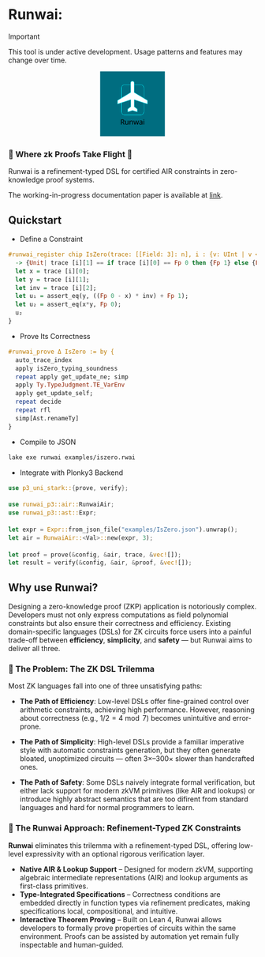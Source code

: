 # Runwai:

> [!IMPORTANT]
> This tool is under active development. Usage patterns and features may change over time.

<p align="center">
    <img src="./img/logo-runway-drawio.svg" alt="Loda Logo" height="132">
</p>

<h3>🛬 Where zk Proofs Take Flight 🛫</h3>

Runwai is a refinement-typed DSL for certified AIR constraints in zero-knowledge proof systems.

The working-in-progress documentation paper is available at [link](https://drive.google.com/file/d/15s1s3ecBxd5B5Y06nsZ1sRocjB8CfwHK/view?usp=sharing).

## Quickstart

- Define a Constraint

```haskell
#runwai_register chip IsZero(trace: [[Field: 3]: n], i : {v: UInt | v < n})
  -> {Unit| trace [i][1] == if trace [i][0] == Fp 0 then {Fp 1} else {Fp 0}} {
  let x = trace [i][0];
  let y = trace [i][1];
  let inv = trace [i][2];
  let u₁ = assert_eq(y, ((Fp 0 - x) * inv) + Fp 1);
  let u₂ = assert_eq(x*y, Fp 0);
  u₂
}
```

- Prove Its Correctness

```haskell
#runwai_prove Δ IsZero := by {
  auto_trace_index
  apply isZero_typing_soundness
  repeat apply get_update_ne; simp
  apply Ty.TypeJudgment.TE_VarEnv
  apply get_update_self;
  repeat decide
  repeat rfl
  simp[Ast.renameTy]
}
```

- Compile to JSON

```bash
lake exe runwai examples/iszero.rwai
```

- Integrate with Plonky3 Backend

```rust
use p3_uni_stark::{prove, verify};

use runwai_p3::air::RunwaiAir;
use runwai_p3::ast::Expr;

let expr = Expr::from_json_file("examples/IsZero.json").unwrap();
let air = RunwaiAir::<Val>::new(expr, 3);

let proof = prove(&config, &air, trace, &vec![]);
let result = verify(&config, &air, &proof, &vec![]);
```

## Why use Runwai?

Designing a zero-knowledge proof (ZKP) application is notoriously complex. Developers must not only express computations as field polynomial constraints but also ensure their correctness and efficiency. Existing domain-specific languages (DSLs) for ZK circuits force users into a painful trade-off between **efficiency**, **simplicity**, and **safety** — but Runwai aims to deliver all three.

### 🧩 The Problem: The ZK DSL Trilemma

Most ZK languages fall into one of three unsatisfying paths:

- **The Path of Efficiency**: Low-level DSLs offer fine-grained control over arithmetic constraints, achieving high performance. However, reasoning about correctness (e.g., $1 / 2 = 4 \bmod 7$) becomes unintuitive and error-prone.

- **The Path of Simplicity**: High-level DSLs provide a familiar imperative style with automatic constraints generation, but they often generate bloated, unoptimized circuits — often 3×–300× slower than handcrafted ones.

- **The Path of Safety**: Some DSLs naively integrate formal verification, but either lack support for modern zkVM primitives (like AIR and lookups) or introduce highly abstract semantics that are too difirent from standard languages and hard for normal programmers to learn.

### 🧠 The Runwai Approach: Refinement-Typed ZK Constraints

**Runwai** eliminates this trilemma with a refinement-typed DSL, offering low-level expressivity with an optional rigorous verification layer.

- **Native AIR & Lookup Support** – Designed for modern zkVM, supporting algebraic intermediate representations (AIR) and lookup arguments as first-class primitives.
- **Type-Integrated Specifications** – Correctness conditions are embedded directly in function types via refinement predicates, making specifications local, compositional, and intuitive.
- **Interactive Theorem Proving** – Built on Lean 4, Runwai allows developers to formally prove properties of circuits within the same environment. Proofs can be assisted by automation yet remain fully inspectable and human-guided.
